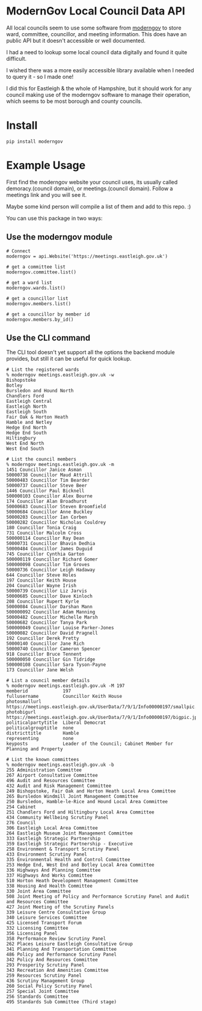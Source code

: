 # ModernGov Local Council Data API
All local councils seem to use some software from [moderngov](https://moderngov.com/) to store ward, committee, councillor,
and meeting information. This does have an public API but it doesn't accessible or well documented.

I had a need to lookup some local council data digitally and found it quite difficult.

I wished there was a more easily accessible library available when I needed to query it - so I made one!

I did this for Eastleigh & the whole of Hampshire, but it should work for any council making use of the moderngov software to manage their operation, which seems to be most borough and county councils.

# Install

```shell
pip install moderngov
```

# Example Usage

First find the moderngov website your council uses, its usually called demoracy.(council domain), or meetings.(council domain).  Follow a meetings link
and you will see it. 

Maybe some kind person will compile a list of them and add to this repo. :)


You can use this package in two ways:
## Use the moderngov module
```shell
# Connect
moderngov = api.Website('https://meetings.eastleigh.gov.uk')

# get a committee list
moderngov.committee.list()

# get a ward list
moderngov.wards.list()

# get a councillor list
moderngov.members.list()

# get a councillor by member id
moderngov.members.by_id()
```

## Use the CLI command
The CLI tool doesn't yet support all the options the backend module provides, but still it can be useful for quick lookup.

```shell
# List the registered wards
% moderngov meetings.eastleigh.gov.uk -w
Bishopstoke
Botley
Bursledon and Hound North
Chandlers Ford
Eastleigh Central
Eastleigh North
Eastleigh South
Fair Oak & Horton Heath
Hamble and Netley
Hedge End North
Hedge End South
Hiltingbury
West End North
West End South

# List the council members
% moderngov meetings.eastleigh.gov.uk -m 
1451 Councillor Janice Asman
50000738 Councillor Maud Attrill
50000483 Councillor Tim Bearder
50000737 Councillor Steve Beer
1446 Councillor Paul Bicknell
500000103 Councillor Alex Bourne
174 Councillor Alan Broadhurst
50000683 Councillor Steven Broomfield
50000684 Councillor Anne Buckley
50000203 Councillor Ian Corben
50000282 Councillor Nicholas Couldrey
180 Councillor Tonia Craig
731 Councillor Malcolm Cross
500000114 Councillor Ray Dean
50000731 Councillor Bhavin Dedhia
50000484 Councillor James Duguid
745 Councillor Cynthia Garton
500000119 Councillor Richard Gomer
500000098 Councillor Tim Groves
50000736 Councillor Leigh Hadaway
644 Councillor Steve Holes
197 Councillor Keith House
204 Councillor Wayne Irish
50000739 Councillor Liz Jarvis
50000685 Councillor Dave Kinloch
208 Councillor Rupert Kyrle
50000084 Councillor Darshan Mann
500000092 Councillor Adam Manning
50000482 Councillor Michelle Marsh
50000682 Councillor Tanya Park
500000049 Councillor Louise Parker-Jones
50000082 Councillor David Pragnell
192 Councillor Derek Pretty
50000140 Councillor Jane Rich
50000740 Councillor Cameron Spencer
918 Councillor Bruce Tennent
500000050 Councillor Gin Tidridge
500000108 Councillor Sara Tyson-Payne
173 Councillor Jane Welsh

# List a council member details
% moderngov meetings.eastleigh.gov.uk -M 197
memberid             197   
fullusername         Councillor Keith House
photosmallurl        https://meetings.eastleigh.gov.uk/UserData/7/9/1/Info00000197/smallpic.jpg
photobigurl          https://meetings.eastleigh.gov.uk/UserData/7/9/1/Info00000197/bigpic.jpg
politicalpartytitle  Liberal Democrat
politicalgrouptitle  none  
districttitle        Hamble
representing         none  
keyposts             Leader of the Council; Cabinet Member for Planning and Property

# List the known committees
% moderngov meetings.eastleigh.gov.uk -b
255 Administration Committee
267 Airport Consultative Committee
496 Audit and Resources Committee
432 Audit and Risk Management Committee
249 Bishopstoke, Fair Oak and Horton Heath Local Area Committee
265 Bursledon Windmill Joint Management Committee
250 Bursledon, Hamble-le-Rice and Hound Local Area Committee
254 Cabinet
251 Chandlers Ford and Hiltingbury Local Area Committee
434 Community Wellbeing Scrutiny Panel
276 Council
306 Eastleigh Local Area Committee
264 Eastleigh Museum Joint Management Committee
333 Eastleigh Strategic Partnership
359 Eastleigh Strategic Partnership - Executive
258 Environment & Transport Scrutiny Panel
433 Environment Scrutiny Panel
335 Environmental Health and Control Committee
253 Hedge End, West End and Botley Local Area Committee
336 Highways And Planning Committee
337 Highways And Works Committee
510 Horton Heath Development Management Committee
338 Housing And Health Committee
330 Joint Area Committee
508 Joint Meeting of Policy and Performance Scrutiny Panel and Audit and Resources Committee
427 Joint Meeting of the Scrutiny Panels
339 Leisure Centre Consultative Group
340 Leisure Services Committee
425 Licensed Transport Forum
332 Licensing Committee
356 Licensing Panel
358 Performance Review Scrutiny Panel
262 Places Leisure Eastleigh Consultative Group
341 Planning And Transportation Committee
486 Policy and Performance Scrutiny Panel
342 Policy And Resources Committee
293 Prosperity Scrutiny Panel
343 Recreation And Amenities Committee
259 Resources Scrutiny Panel
436 Scrutiny Management Group
260 Social Policy Scrutiny Panel
257 Special Joint Committee
256 Standards Committee
495 Standards Sub Committee (Third stage)
```

